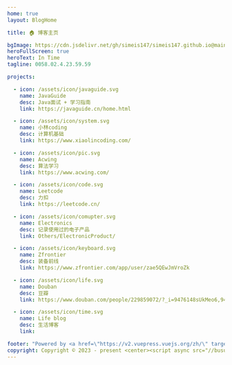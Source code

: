 ```yaml
---
home: true
layout: BlogHome

title: 🏠️ 博客主页

bgImage: https://cdn.jsdelivr.net/gh/simeis147/simeis147.github.io@main/src/.vuepress/public/assets/bgImage/iTab-1k6ljv.webp
heroFullScreen: true
heroText: In Time
tagline: 0058.02.4.23.59.59 

projects:

  - icon: /assets/icon/javaguide.svg
    name: JavaGuide
    desc: Java面试 + 学习指南
    link: https://javaguide.cn/home.html

  - icon: /assets/icon/system.svg
    name: 小林coding
    desc: 计算机基础
    link: https://www.xiaolincoding.com/

  - icon: /assets/icon/pic.svg
    name: Acwing
    desc: 算法学习
    link: https://www.acwing.com/

  - icon: /assets/icon/code.svg
    name: Leetcode
    desc: 力扣
    link: https://leetcode.cn/

  - icon: /assets/icon/comupter.svg
    name: Electronics
    desc: 记录使用过的电子产品
    link: Others/ElectronicProduct/

  - icon: /assets/icon/keyboard.svg
    name: Zfrontier
    desc: 装备前线
    link: https://www.zfrontier.com/app/user/zae5QEwJmVroZk

  - icon: /assets/icon/life.svg
    name: Douban
    desc: 豆瓣
    link: https://www.douban.com/people/229859072/?_i=9476148sUkMeo6,9476174sUkMeo6

  - icon: /assets/icon/time.svg
    name: Life blog
    desc: 生活博客
    link: 

footer: "Powered by <a href=\"https://v2.vuepress.vuejs.org/zh/\" target=\"_blank\"> VuePress </a> | Theme <a href=\"https://theme-hope.vuejs.press/zh/\" target=\"_blank\"> Hope </a> "
copyright: Copyright © 2023 - present <center><script async src="//busuanzi.ibruce.info/busuanzi/2.3/busuanzi.pure.mini.js"></script><span id="busuanzi_container_site_pv" style='display:none'>本站总访问量 <span id="busuanzi_value_site_pv"></span> 次 </span> <span id="busuanzi_container_site_uv" style='display:none'> | 本站访客数 <span id="busuanzi_value_site_uv"></span> 人次 <span id="busuanzi_container_page_pv" style='display:none'> | 本文总阅读量 <span id="busuanzi_value_page_pv"></span> 次</center>
---
```

